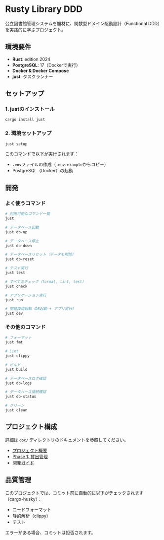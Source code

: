 # Rusty Library DDD

公立図書館管理システムを題材に、関数型ドメイン駆動設計（Functional DDD）を実践的に学ぶプロジェクト。

## 環境要件

- **Rust**: edition 2024
- **PostgreSQL**: 17（Dockerで実行）
- **Docker & Docker Compose**
- **just**: タスクランナー

## セットアップ

### 1. justのインストール

```bash
cargo install just
```

### 2. 環境セットアップ

```bash
just setup
```

このコマンドで以下が実行されます：
- `.env`ファイルの作成（`.env.example`からコピー）
- PostgreSQL（Docker）の起動

## 開発

### よく使うコマンド

```bash
# 利用可能なコマンド一覧
just

# データベース起動
just db-up

# データベース停止
just db-down

# データベースリセット（データも削除）
just db-reset

# テスト実行
just test

# すべてのチェック（format, lint, test）
just check

# アプリケーション実行
just run

# 開発環境起動（DB起動 + アプリ実行）
just dev
```

### その他のコマンド

```bash
# フォーマット
just fmt

# Lint
just clippy

# ビルド
just build

# データベースログ確認
just db-logs

# データベース接続確認
just db-status

# クリーン
just clean
```

## プロジェクト構成

詳細は `doc/` ディレクトリのドキュメントを参照してください。

- [プロジェクト概要](doc/01_overview.md)
- [Phase 1: 貸出管理](doc/phase/01_loan.md)
- [開発ガイド](claude.md)

## 品質管理

このプロジェクトでは、コミット前に自動的に以下がチェックされます（cargo-husky）：
- コードフォーマット
- 静的解析（clippy）
- テスト

エラーがある場合、コミットは拒否されます。
